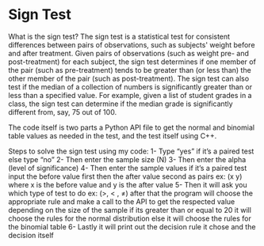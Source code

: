 # Sign Test

What is the sign test?
The sign test is a statistical test for consistent differences between pairs of observations, such as subjects' weight before and after treatment. Given pairs of observations (such as weight pre- and post-treatment) for each subject, the sign test determines if one member of the pair (such as pre-treatment) tends to be greater than (or less than) the other member of the pair (such as post-treatment).
The sign test can also test if the median of a collection of numbers is significantly greater than or less than a specified value. For example, given a list of student grades in a class, the sign test can determine if the median grade is significantly different from, say, 75 out of 100.

The code itself is two parts a Python API file to get the normal and binomial table values as needed in the test, and the test itself using C++.

Steps to solve the sign test using my code:
1-	Type “yes” if it’s a paired test else type “no”
2-	Then enter the sample size (N)
3-	Then enter the alpha (level of significance)
4-	Then enter the sample values if it’s a paired test input the before value first then the after value second as pairs ex: (x y) where x is the before value and y is the after value
5-	Then it will ask you which type of test to do ex: (>, < , ≠) after that the program will choose the appropriate rule and make a call to the API to get the respected value depending on the size of the sample if its greater than or equal to 20 it will choose the rules for the normal distribution else it will choose the rules for the binomial table
6-	Lastly it will print out the decision rule it chose and the decision itself
